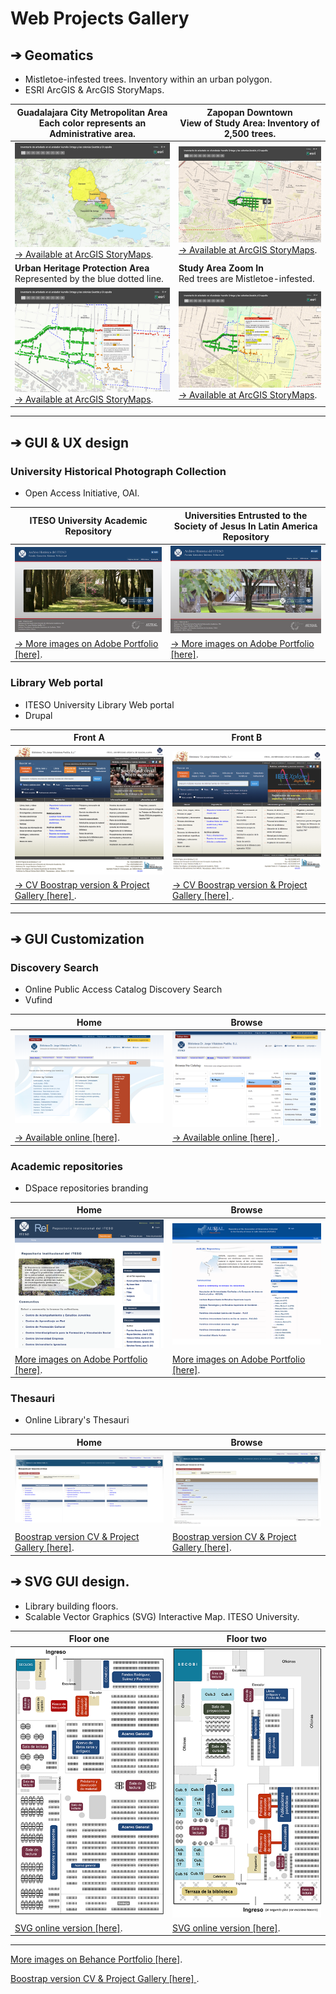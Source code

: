 # Web Projects Gallery
## &#10132; Geomatics
+ Mistletoe-infested trees. Inventory within an urban polygon.
+ ESRI ArcGIS & ArcGIS StoryMaps.


| Guadalajara City Metropolitan Area  <br />  Each color represents an Administrative area. | Zapopan Downtown <br />  View of Study Area: Inventory of 2,500 trees.|
| ----------- | ----------- |
| ![Urban Heritage Protection Area](img/thn_georeferenced_inventory_trees_A.png )  <br /> [&#8594; Available at ArcGIS StoryMaps](https://www.arcgis.com/apps/StorytellingSwipe/index.html?appid=e02b45f5efb74b10a24bc7ad9f962b7f " ESRI ArcGis Story Maps").    | ![Urban Heritage Protection Area](img/thn_georeferenced_inventory_trees_B.png )   [&#8594; Available at ArcGIS StoryMaps](https://www.arcgis.com/apps/StorytellingSwipe/index.html?appid=e02b45f5efb74b10a24bc7ad9f962b7f " ESRI ArcGis Story Maps").   |
| **Urban Heritage Protection Area**  <br /> Represented by the blue dotted line.   | **Study Area Zoom In**  <br /> Red trees are Mistletoe-infested.|
| ![Urban Heritage Protection Area](img/thn_georeferenced_inventory_trees_C.png ) [&#8594; Available at ArcGIS StoryMaps](https://www.arcgis.com/apps/StorytellingSwipe/index.html?appid=e02b45f5efb74b10a24bc7ad9f962b7f " ESRI ArcGis Story Maps"). | ![Urban Heritage Protection Area](img/thn_georeferenced_inventory_trees_D.png )    [&#8594; Available at ArcGIS StoryMaps](https://www.arcgis.com/apps/StorytellingSwipe/index.html?appid=e02b45f5efb74b10a24bc7ad9f962b7f " ESRI ArcGis Story Maps").     |

---

## &#10132; GUI & UX design

### University Historical Photograph Collection
+ Open Access Initiative, OAI.

| ITESO University Academic Repository      | Universities Entrusted to the Society of Jesus In Latin America Repository |
| ----------- | ----------- |
| ![Urban Heritage Protection Area](img/thn_front_archivo_iteso_1.png )      | ![Urban Heritage Protection Area](img/thn_front_archivo_iteso_2.png )      |
| [&#8594; More images on Adobe Portfolio [here]](https://leobardooscar.myportfolio.com/university-historic-photograph-collection "Behance portfolio ").   | [&#8594; More images on Adobe Portfolio [here]](https://leobardooscar.myportfolio.com/university-historic-photograph-collection "Behance portfolio ").        |


### Library Web portal
+ ITESO University Library Web portal
+ Drupal

| Front A      | Front B |
| ----------- | ----------- |
| ![Urban Heritage Protection Area](img/thn_front_portal_biblioteca.png )      | ![Urban Heritage Protection Area](img/thn_front_portal_biblioteca_IEEE.png )      |
| [&#8594; CV Boostrap version & Project Gallery [here] ](https://leobardooscar.github.io/portfolio/gui_ux.html "GUI & UX design works").   | [&#8594; CV Boostrap version & Project Gallery [here] ](https://leobardooscar.github.io/portfolio/gui_ux.html "GUI & UX design works").        |

---

## &#10132; GUI Customization
### Discovery Search
+ Online Public Access Catalog Discovery Search
+ Vufind 

| Home      | Browse |
| ----------- | ----------- |
| ![Urban Heritage Protection Area](img/thn_front_vufind.png )      | ![Urban Heritage Protection Area](img/thn_browse_vufind.png )      |
| [&#8594; Available online [here]](https://opac.biblio.iteso.mx/vufind/ "Front page").   | [&#8594; Available online [here] ](https://opac.biblio.iteso.mx/vufind/browse/ "Browse").        |

### Academic repositories 
+ DSpace repositories branding

| Home      | Browse |
| ----------- | ----------- |
| ![REI Repository](img/thn_front_rei.png )      | ![Ausjal Repository](img/thn_front_ausjal.png )      |
| [More images on Adobe Portfolio [here]](https://leobardooscar.myportfolio.com/academic-institutional-repository-v2 "Behance portfolio ").   | [More images on Adobe Portfolio [here]](https://leobardooscar.myportfolio.com/repository-of-the-association-of-universities-entrusted "GUI & UX design works").        |


### Thesauri
+ Online Library's Thesauri 

| Home      | Browse |
| ----------- | ----------- |
| ![REI Repository](img/thn_online_thesaurus.png )      | ![Ausjal Repository](img/thn_online_thesaurus_search_results.png )      |
| [Boostrap version CV & Project Gallery [here]](https://leobardooscar.github.io/portfolio/gui_ux.html "Behance portfolio ").   | [Boostrap version CV & Project Gallery [here]](https://leobardooscar.github.io/portfolio/gui_ux.html "GUI & UX design works").        |



## &#10132; SVG GUI design.

+ Library building floors.  
+ Scalable Vector Graphics (SVG) Interactive Map. ITESO University.

| Floor one     | Floor two |
| ----------- | ----------- |
| ![Planta baja](img/thn_planta_baja_biblioteca.png )      | ![Planta alta](img/thn_planta_alta_biblioteca.png )      |
| [SVG online version [here]](https://leobardooscar.github.io/portfolio/svg.html "SVG").   | [SVG online version [here]](https://leobardooscar.github.io/portfolio/svg.html "SVG").        |

---

[More images on Behance Portfolio [here]](https://leobardooscar.myportfolio.com/ " ").

[Boostrap version CV & Project Gallery [here] ](https://leobardooscar.github.io/portfolio/geomatics.html "Geomatics").

